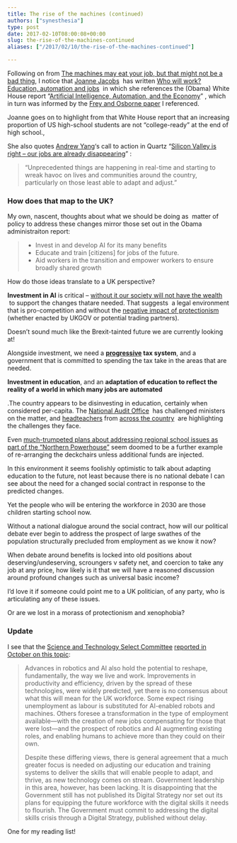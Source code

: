 ```yaml
---
title: The rise of the machines (continued)
authors: ["synesthesia"]
type: post
date: 2017-02-10T08:00:08+00:00
slug: the-rise-of-the-machines-continued 
aliases: ["/2017/02/10/the-rise-of-the-machines-continued"]

---
```

Following on from [The machines may eat your job, but that might not be a bad thing][1], I notice that [Joanne Jacobs][2]  has written [Who will work? Education, automation and jobs][3]  in which she references the (Obama) White House report &#8220;[Artificial Intelligence, Automation, and the Economy][4]&#8221; , which in turn was informed by the [Frey and Osborne paper][5] I referenced.

Joanne goes on to highlight from that White House report that an increasing proportion of US high-school students are not &#8220;college-ready&#8221; at the end of high school.,

She also quotes [Andrew Yang][6]&#8216;s call to action in Quartz &#8220;[Silicon Valley is right &#8211; our jobs are already disappearing][7]&#8221; :

<blockquote cite="https://qz.com/895681/silicon-valley-is-right-our-jobs-are-already-disappearing-due-to-automation/">
  <p>
    &#8220;Unprecedented things are happening in real-time and starting to wreak havoc on lives and communities around the country, particularly on those least able to adapt and adjust.&#8221;
  </p>
</blockquote>

### How does that map to the UK?

My own, nascent, thoughts about what we should be doing as  matter of policy to address these changes mirror those set out in the Obama administraiton report:

<blockquote cite="https://obamawhitehouse.archives.gov/sites/whitehouse.gov/files/documents/Artificial-Intelligence-Automation-Economy.PDF">
  <ul>
    <li>
      Invest in and develop AI for its many benefits
    </li>
    <li>
      Educate and train [citizens] for jobs of the future.
    </li>
    <li>
      Aid workers in the transition and empower workers to ensure broadly shared growth
    </li>
  </ul>
</blockquote>

How do those ideas translate to a UK perspective?

**Investment in AI** is critical &#8211; [without it our society will not have the wealth][8]  to support the changes thatare needed. That suggests  a legal environment that is pro-competition and without the [negative impact of protectionism][9] (whether enacted by UKGOV or potential trading partners).

Doesn&#8217;t sound much like the Brexit-tainted future we are currently looking at!

Alongside investment, we need a **[progressive][10] tax system**, and a government that is committed to spending the tax take in the areas that are needed.

**Investment in education**, and an **adaptation of education to reflect the reality of a world in which many jobs are automated**

.The country appears to be disinvesting in education, certainly when considered per-capita. The [National Audit Office][11]  has challenged ministers on the matter, and [headteachers][12] from [across the country][13]  are highlighting the challenges they face.

Even [much-trumpeted plans about addressing regional school issues as part of the &#8220;Northern Powerhouse&#8221;][14] seem doomed to be a further example of re-arranging the deckchairs unless additional funds are injected.

In this environment it seems foolishly optimistic to talk about adapting education to the future, not least because there is no national debate I can see about the need for a changed social contract in response to the predicted changes.

Yet the people who will be entering the workforce in 2030 are those children starting school now.

Without a national dialogue around the social contract, how will our political debate ever begin to address the prospect of large swathes of the population structurally precluded from employment as we know it now?

When debate around benefits is locked into old positions about deserving/undeserving, scroungers v safety net, and coercion to take any job at any price, how likely is it that we will have a reasoned discussion around profound changes such as universal basic income?

I&#8217;d love it if someone could point me to a UK politician, of any party, who is articulating any of these issues.

Or are we lost in a morass of protectionism and xenophobia?

### Update

I see that the [Science and Technology Select Committee][15] [reported in October on this topic][16]:

<blockquote cite="https://www.publications.parliament.uk/pa/cm201617/cmselect/cmsctech/145/14503.htm">
  <p>
    Advances in robotics and AI also hold the potential to reshape, fundamentally, the way we live and work. Improvements in productivity and efficiency, driven by the spread of these technologies, were widely predicted, yet there is no consensus about what this will mean for the UK workforce. Some expect rising unemployment as labour is substituted for AI-enabled robots and machines. Others foresee a transformation in the type of employment available—with the creation of new jobs compensating for those that were lost—and the prospect of robotics and AI augmenting existing roles, and enabling humans to achieve more than they could on their own.
  </p>
  
  <p class="ParaContinued">
    Despite these differing views, there is general agreement that a much greater focus is needed on adjusting our education and training systems to deliver the skills that will enable people to adapt, and thrive, as new technology comes on stream. Government leadership in this area, however, has been lacking. It is disappointing that the Government still has not published its Digital Strategy nor set out its plans for equipping the future workforce with the digital skills it needs to flourish. The Government must commit to addressing the digital skills crisis through a Digital Strategy, published without delay.
  </p>
</blockquote>

<p class="ParaContinued">
  One for my reading list!
</p>

 [1]: https://www.synesthesia.co.uk/2017/02/07/machines-will-eat-your-job/
 [2]: https://www.joannejacobs.com/about
 [3]: https://www.joannejacobs.com/archives/62221
 [4]: https://obamawhitehouse.archives.gov/sites/whitehouse.gov/files/documents/Artificial-Intelligence-Automation-Economy.PDF
 [5]: https://www.oxfordmartin.ox.ac.uk/downloads/academic/future-of-employment.pdf
 [6]: https://uk.businessinsider.com/author/andrew-yang
 [7]: https://qz.com/895681/silicon-valley-is-right-our-jobs-are-already-disappearing-due-to-automation/
 [8]: https://www.vox.com/2015/7/27/9038829/automation-myth
 [9]: https://www.economicshelp.org/trade/benefits_free_trade/
 [10]: https://en.wikipedia.org/wiki/Progressive_tax
 [11]: https://www.theguardian.com/education/2016/dec/14/ministers-have-failed-to-explain-where-schools-will-find-savings-watchdog-says
 [12]: https://www.theguardian.com/education/2017/jan/17/cuts-headteachers-schools-funding-crisis
 [13]: https://www.bbc.co.uk/news/education-37680090
 [14]: https://www.bbc.co.uk/news/education-38854271
 [15]: https://www.parliament.uk/business/committees/committees-a-z/commons-select/science-and-technology-committee/publications/
 [16]: https://www.parliament.uk/business/committees/committees-a-z/commons-select/science-and-technology-committee/news-parliament-2015/robotics-ai-report-published-16-17/